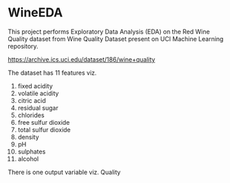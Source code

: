 # WineEDA

This project performs Exploratory Data Analysis (EDA) on the Red Wine Quality dataset from Wine Quality Dataset present on UCI Machine Learning repository.

https://archive.ics.uci.edu/dataset/186/wine+quality

The dataset has 11 features viz.
1. fixed acidity	
2. volatile acidity
3. citric acid
4. residual sugar
5. chlorides
6. free sulfur dioxide
7. total sulfur dioxide
8. density
9. pH
10. sulphates
11. alcohol

There is one output variable viz. Quality
